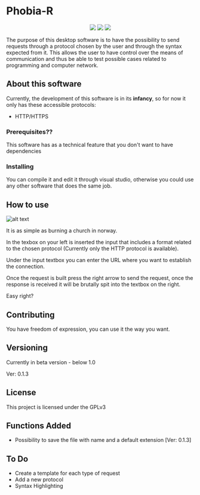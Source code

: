 # Phobia-R
<p align="center">
<img src=https://img.shields.io/cran/l/devtools.svg>
<img src=https://img.shields.io/badge/Version-0.1-orange.svg>
<img src=https://img.shields.io/badge/Computer-Punks-red.svg>
</p>

The purpose of this desktop software is to have the possibility to send requests through a protocol chosen by the user and through the syntax expected from it.
This allows the user to have control over the means of communication and thus be able to test possible cases related to programming and computer network.

## About this software

Currently, the development of this software is in its **infancy**, so for now it only has these accessible protocols:

- HTTP/HTTPS

### Prerequisites??

This software has as a technical feature that you don't want to have dependencies

### Installing

You can compile it and edit it through visual studio, otherwise you could use any other software that does the same job.

## How to use

![alt text](https://i.imgur.com/gZFkaL6.png "Phobia-R logo")

It is as simple as burning a church in norway.

In the texbox on your left is inserted the input that includes a format related to the chosen protocol (Currently only the HTTP protocol is available). 

Under the input textbox you can enter the URL where you want to establish the connection.

Once the request is built press the right arrow to send the request, once the response is received it will be brutally spit into the textbox on the right.

Easy right?

## Contributing

You have freedom of expression, you can use it the way you want.

## Versioning

Currently in beta version - below 1.0

Ver: 0.1.3

## License

This project is licensed under the GPLv3


## Functions Added

- Possibility to save the file with name and a default extension [Ver: 0.1.3]

## To Do

- Create a template for each type of request
- Add a new protocol
- Syntax Highlighting
